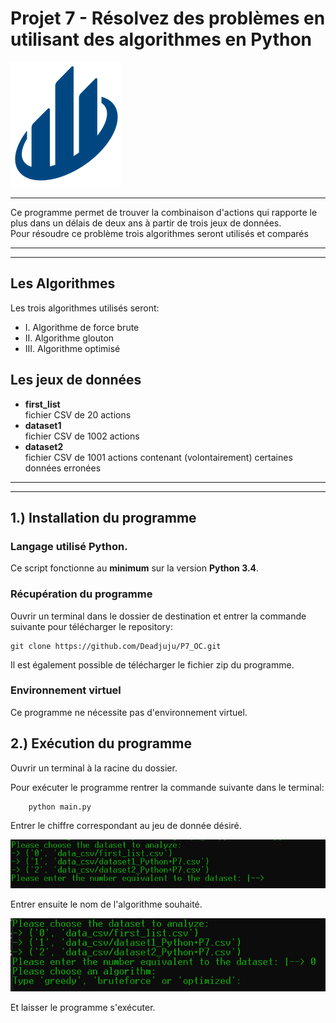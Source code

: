 # Projet 7 - Résolvez des problèmes en utilisant des algorithmes en Python
![Logo](img/logo.png "logo du projet")  

***

Ce programme permet de trouver la combinaison d'actions qui rapporte le plus dans un délais de deux ans à partir de trois jeux de données.  
Pour résoudre ce problème trois algorithmes seront utilisés et comparés

***
***

## Les Algorithmes

Les trois algorithmes utilisés seront:
* I. Algorithme de force brute
* II. Algorithme glouton
* III. Algorithme optimisé
   
## Les jeux de données
* **first_list**  
fichier CSV de 20 actions
* **dataset1**  
fichier CSV de 1002 actions
* **dataset2**  
fichier CSV de 1001 actions contenant (volontairement) certaines données erronées

***
***
## 1.) Installation du programme

### Langage utilisé **Python**.
Ce script fonctionne au **minimum** sur la version **Python 3.4**.   

### Récupération du programme 
  
Ouvrir un terminal dans le dossier de destination et entrer la commande suivante pour télécharger le repository:   
  
    git clone https://github.com/Deadjuju/P7_OC.git

Il est également possible de télécharger le fichier zip du programme.  

### Environnement virtuel
Ce programme ne nécessite pas d'environnement virtuel.

## 2.) Exécution du programme

Ouvrir un terminal à la racine du dossier. 

Pour exécuter le programme rentrer la commande suivante dans le terminal:

        python main.py

Entrer le chiffre correspondant au jeu de donnée désiré.   
   
![Logo](img/accueil.png "accueil du programme") 

Entrer ensuite le nom de l'algorithme souhaité.

![Logo](img/algo.png "accueil du programme") 

Et laisser le programme s'exécuter.
